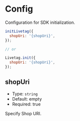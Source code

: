 # Config

Configuration for SDK initialization.

```javascript
initLivetag({
  shopUri: '{shopUri}',
});

// or

Livetag.init({
  shopUri: '{shopUri}',
});
```

## shopUri

- Type: `string`
- Default: empty
- Required: true

Specify Shop URI.
